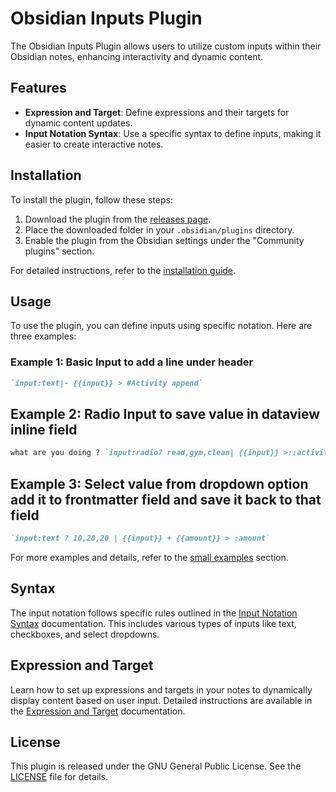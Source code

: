 # Obsidian Inputs Plugin

The Obsidian Inputs Plugin allows users to utilize custom inputs within their Obsidian notes, enhancing interactivity and dynamic content.

## Features

- **Expression and Target**: Define expressions and their targets for dynamic content updates.
- **Input Notation Syntax**: Use a specific syntax to define inputs, making it easier to create interactive notes.

## Installation

To install the plugin, follow these steps:

1. Download the plugin from the [releases page](https://github.com/perymimon/obsidian-inputs/releases).
2. Place the downloaded folder in your `.obsidian/plugins` directory.
3. Enable the plugin from the Obsidian settings under the "Community plugins" section.

For detailed instructions, refer to the [installation guide](./intro/how-to-install.md).

## Usage

To use the plugin, you can define inputs using specific notation. Here are three examples:

### Example 1: Basic Input to add a line under header 

```markdown
`input:text|- {{input}} > #Activity append`
```
## Example 2: Radio Input to save value in dataview inline field
```markdown
what are you doing ? `input:radio? read,gym,clean| {{input}} >::activity-type`
```

## Example 3: Select value from dropdown option add it to frontmatter field and save it back to that field 
```markdown
`input:text ? 10,20,20 | {{input}} + {{amount}} > :amount`
```
For more examples and details, refer to the [small examples](https://perymimon.github.io/obsidian-inputs/intro/small-examples.html) section.

## Syntax
The input notation follows specific rules outlined in the [Input Notation Syntax](https://perymimon.github.io/obsidian-inputs/intro/input-notation-syntax.html) documentation.
This includes various types of inputs like text, checkboxes, and select dropdowns.

## Expression and Target
Learn how to set up expressions and targets in your notes to dynamically display content based on user input.
Detailed instructions are available in the [Expression and Target](https://perymimon.github.io/obsidian-inputs/intro/expression-and-target.html) documentation.

## License
This plugin is released under the GNU General Public License. See the [LICENSE](https://github.com/perymimon/obsidian-inputs/blob/master/LICENSE) file for details.
